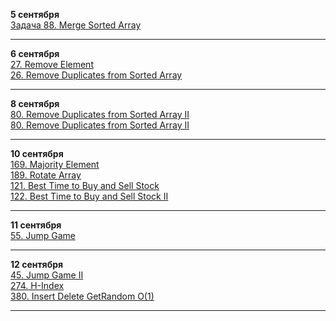 __5 сентября__  
[Задача 88. Merge Sorted Array](https://leetcode.com/problems/merge-sorted-array/solutions/7159649/m2dyt-by-m2dyt-zd9o)  

---

__6 сентября__  
[27. Remove Element](https://leetcode.com/problems/remove-element/solutions/7160019/m2dyt-by-m2dyt-uyce)  
[26. Remove Duplicates from Sorted Array](https://leetcode.com/problems/remove-duplicates-from-sorted-array/solutions/7160041/m2dyt-by-m2dyt-4upc)  

---
 __8 сентября__  
 [80. Remove Duplicates from Sorted Array II](https://leetcode.com/problems/remove-duplicates-from-sorted-array-ii/solutions/7166939/m2dyt-by-m2dyt-vprg)  
 [80. Remove Duplicates from Sorted Array II](https://leetcode.com/problems/remove-duplicates-from-sorted-array-ii/solutions/7170157/m2dyt-by-m2dyt-pl7b)  
 
 ---

__10 сентября__  
[169. Majority Element](https://leetcode.com/problems/majority-element/solutions/7176337/m2dyt-by-m2dyt-rq1t)  
[189. Rotate Array](https://leetcode.com/problems/rotate-array/solutions/7176491/m2dyt-by-m2dyt-db08)  
[121. Best Time to Buy and Sell Stock](https://leetcode.com/problems/best-time-to-buy-and-sell-stock/solutions/7176637/m2dyt-by-m2dyt-qyo3)  
[122. Best Time to Buy and Sell Stock II](https://leetcode.com/problems/best-time-to-buy-and-sell-stock/solutions/7176666/m2dyt-by-m2dyt-t4xc)  

---

__11 сентября__  
[55. Jump Game](https://leetcode.com/problems/jump-game/solutions/7178075/m2dyt-by-m2dyt-mmi3)  

---

__12 сентября__  
[45. Jump Game II](https://leetcode.com/problems/jump-game-ii/solutions/7183299/m2dyt-by-m2dyt-5le4)  
[274. H-Index](https://leetcode.com/problems/h-index/solutions/7183296/m2dyt-by-m2dyt-qt8j)  
[380. Insert Delete GetRandom O(1)](https://leetcode.com/problems/insert-delete-getrandom-o1/solutions/7183698/m2yt-by-m2dyt-7550)  

---


